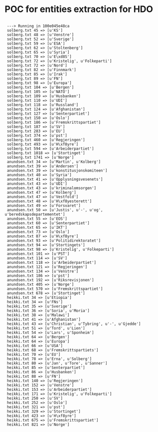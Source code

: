 # POC for entities extraction for HDO

##
     ---> Running in 100e045e48ca
     solberg.txt 45 => [u'KS']
     solberg.txt 48 => [u'Venstre']
     solberg.txt 52 => [u'Sverige']
     solberg.txt 59 => [u'ESA']
     solberg.txt 62 => [u'Stoltenberg']
     solberg.txt 65 => [u'Syria']
     solberg.txt 70 => [u'E\xd8S']
     solberg.txt 72 => [u'Kristelig', u'Folkeparti']
     solberg.txt 72 => [u'Nord']
     solberg.txt 82 => [u'Finnmark']
     solberg.txt 85 => [u'Irak']
     solberg.txt 89 => [u'FN']
     solberg.txt 98 => [u'Europa']
     solberg.txt 104 => [u'Bergen']
     solberg.txt 105 => [u'NATO']
     solberg.txt 109 => [u'Husbanken']
     solberg.txt 110 => [u'UDI']
     solberg.txt 118 => [u'Russland']
     solberg.txt 124 => [u'Afghanistan']
     solberg.txt 127 => [u'Senterpartiet']
     solberg.txt 150 => [u'Oslo']
     solberg.txt 186 => [u'Fremskrittspartiet']
     solberg.txt 187 => [u'SV']
     solberg.txt 283 => [u'EU']
     solberg.txt 374 => [u'pst']
     solberg.txt 460 => [u'Regjeringen']
     solberg.txt 493 => [u'H\xf8yre']
     solberg.txt 594 => [u'Arbeiderpartiet']
     solberg.txt 1018 => [u'Stortinget']
     solberg.txt 1741 => [u'Norge']
     anundsen.txt 34 => [u'Martin', u'Kolberg']
     anundsen.txt 39 => [u'Andersen']
     anundsen.txt 39 => [u'konstitusjonskomiteen']
     anundsen.txt 40 => [u'Syria']
     anundsen.txt 41 => [u'Opplysningsvesenets']
     anundsen.txt 43 => [u'UDI']
     anundsen.txt 43 => [u'kriminalomsorgen']
     anundsen.txt 47 => [u'Kolberg']
     anundsen.txt 47 => [u'Vestfold']
     anundsen.txt 48 => [u'H\xf8yesterett']
     anundsen.txt 49 => [u'Forsvaret']
     anundsen.txt 50 => [u'Justis', u'-', u'og', u'beredskapsdepartementet']
     anundsen.txt 55 => [u'EOS']
     anundsen.txt 60 => [u'Senterpartiet']
     anundsen.txt 65 => [u'IKT']
     anundsen.txt 73 => [u'Oslo']
     anundsen.txt 87 => [u'H\xf8yre']
     anundsen.txt 93 => [u'Politidirektoratet']
     anundsen.txt 94 => [u'Stortingets']
     anundsen.txt 98 => [u'Kristelig', u'Folkeparti']
     anundsen.txt 101 => [u'PST']
     anundsen.txt 114 => [u'SV']
     anundsen.txt 118 => [u'Arbeiderpartiet']
     anundsen.txt 121 => [u'Regjeringen']
     anundsen.txt 134 => [u'Venstre']
     anundsen.txt 186 => [u'pst']
     anundsen.txt 192 => [u'Riksrevisjonen']
     anundsen.txt 405 => [u'Norge']
     anundsen.txt 570 => [u'Fremskrittspartiet']
     anundsen.txt 678 => [u'Stortinget']
     heikki.txt 34 => [u'Etiopia']
     heikki.txt 34 => [u'FNs']
     heikki.txt 35 => [u'Sverige']
     heikki.txt 36 => [u'Soria', u'Moria']
     heikki.txt 38 => [u'Malawi']
     heikki.txt 41 => [u'Afghanistan']
     heikki.txt 43 => [u'Christian', u'Tybring', u'-', u'Gjedde']
     heikki.txt 51 => [u'Tord', u'Lien']
     heikki.txt 54 => [u'Lars', u'Sponheim']
     heikki.txt 64 => [u'Bergen']
     heikki.txt 64 => [u'Europa']
     heikki.txt 66 => [u'USA']
     heikki.txt 68 => [u'Fremskrittspartiets']
     heikki.txt 70 => [u'EU']
     heikki.txt 78 => [u'Erna', u'Solberg']
     heikki.txt 80 => [u'Jan', u'Tore', u'Sanner']
     heikki.txt 85 => [u'Senterpartiet']
     heikki.txt 86 => [u'Husbanken']
     heikki.txt 88 => [u'FN']
     heikki.txt 140 => [u'Regjeringen']
     heikki.txt 152 => [u'Venstre']
     heikki.txt 153 => [u'Arbeiderpartiet']
     heikki.txt 171 => [u'Kristelig', u'Folkeparti']
     heikki.txt 250 => [u'SV']
     heikki.txt 252 => [u'Oslo']
     heikki.txt 321 => [u'pst']
     heikki.txt 329 => [u'Stortinget']
     heikki.txt 423 => [u'H\xf8yre']
     heikki.txt 675 => [u'Fremskrittspartiet']
     heikki.txt 821 => [u'Norge']
